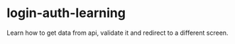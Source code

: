 # login-auth-learning
Learn how to get data from api, validate it and redirect to a different screen.
